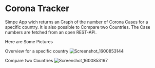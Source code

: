 # Corona Tracker
Simpe App wich returns an Graph of the number of Corona Cases for a specific country. It is also possible to Compare two Countries.
The Case numbers are fetched from an open REST-API.

Here are Some Pictures

Overview for a specific country
![Screenshot_1600853144](https://user-images.githubusercontent.com/48860268/93996682-d4796700-fd92-11ea-978d-b335470fc036.png)

Compare two Countries
![Screenshot_1600853167](https://user-images.githubusercontent.com/48860268/93996788-f5da5300-fd92-11ea-9641-607e9785d038.png)
